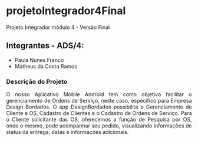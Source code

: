 # projetoIntegrador4Final
Projeto Integrador módulo 4 - Versão Final

## Integrantes -  ADS/4:
* Paula Nunes Franco
* Matheus da Costa Ramos

### Descrição do Projeto

<div style="text-align: justify">O nosso Aplicativo Mobile Android tem como objetivo facilitar o gerenciamento de Ordens de Serviço, neste caso, específico para Empresa Design Bordados.
O app DesignBordados possibilita o Gerenciamento de Cliente e OS, Cadastro de Clientes e o Cadastro de Ordens de Serviço. Para o Cliente solicitante das OS, 
oferecemos a função de Pesquisa por OS, onde o mesmo, pode acompanhar seu pedido, visualizando informações de status da entrega, datas e informações adicionais.</div>
